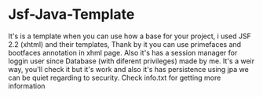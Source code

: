 # Jsf-Java-Template
It's is a template when you can use how a base for your project, i used JSF 2.2 (xhtml) and their templates, Thank by it you can use primefaces and bootfaces annotation in xhml page. Also it's has a session manager for loggin user since Database (with diferent privileges) made by me.  It's a weir way, you'll check it but it's work and also it's has persistence using jpa we can be quiet regarding to security. Check info.txt for getting more information
